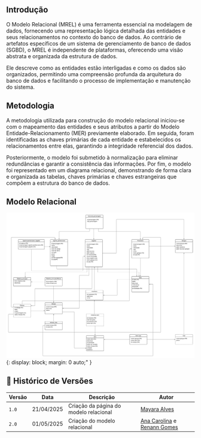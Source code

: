 ## Introdução

O Modelo Relacional (MREL) é uma ferramenta essencial na modelagem de dados, fornecendo uma representação lógica detalhada das entidades e seus relacionamentos no contexto do banco de dados. Ao contrário de artefatos específicos de um sistema de gerenciamento de banco de dados (SGBD), o MREL é independente de plataformas, oferecendo uma visão abstrata e organizada da estrutura de dados. 

Ele descreve como as entidades estão interligadas e como os dados são organizados, permitindo uma compreensão profunda da arquitetura do banco de dados e facilitando o processo de implementação e manutenção do sistema.

## Metodologia 

A metodologia utilizada para construção do modelo relacional iniciou-se com o mapeamento das entidades e seus atributos a partir do Modelo Entidade-Relacionamento (MER) previamente elaborado. Em seguida, foram identificadas as chaves primárias de cada entidade e estabelecidos os relacionamentos entre elas, garantindo a integridade referencial dos dados.

Posteriormente, o modelo foi submetido à normalização para eliminar redundâncias e garantir a consistência das informações. Por fim, o modelo foi representado em um diagrama relacional, demonstrando de forma clara e organizada as tabelas, chaves primárias e chaves estrangeiras que compõem a estrutura do banco de dados.

## Modelo Relacional

![](../assets/modelorelacional.png){:  display: block; margin: 0 auto;" }

## 📑 Histórico de Versões

| **Versão**   |   **Data**   | **Descrição** | **Autor** |
|--------|---------|-----------|--------|
|`1.0`| 21/04/2025 | Criação da página do modelo relacional| [Mayara Alves](https://github.com/Mayara-tech)| 
|`2.0`| 01/05/2025 | Criação do modelo relacional| [Ana Carolina](https://github.com/anawcarol) e [Renann Gomes](https://github.com/renannOgomes)|